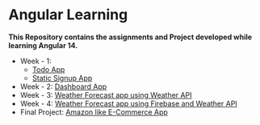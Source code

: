 # Angular Learning

**This Repository contains the assignments and Project developed while learning Angular 14.**

- Week - 1:
  - <a href='https://bitbucket.org/rohit_bindal-itt/angular_rohitkumarbindal/src/main/week-1/todo-app/' target="blank_">Todo App</a>
  - <a href='https://bitbucket.org/rohit_bindal-itt/angular_rohitkumarbindal/src/main/week-1/signup-app/' target="blank_">Static Signup App</a>
- Week - 2: <a href='https://bitbucket.org/rohit_bindal-itt/angular_rohitkumarbindal/src/main/week-2-dashboard-app/' target="blank_">Dashboard App</a>
- Week - 3: <a href='https://bitbucket.org/rohit_bindal-itt/angular_rohitkumarbindal/src/main/week-3-weather-forecast-app/' target="blank_">Weather Forecast app using Weather API</a>
- Week - 4: <a href="https://bitbucket.org/rohit_bindal-itt/angular_rohitkumarbindal/src/main/week-4-weather-forecast-app-firebase/" target="blank_">Weather Forecast app using Firebase and Weather API</a>
- Final Project: <a href="https://bitbucket.org/rohit_bindal-itt/angular_rohitkumarbindal/src/main/week-5-final-project-ecommerce-app/" target="blank_">Amazon like E-Commerce App</a>

